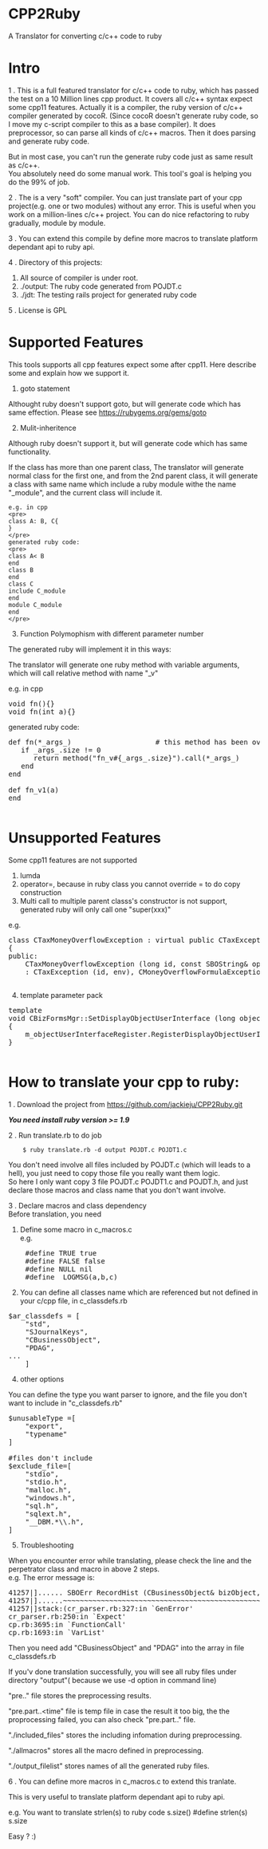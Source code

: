 # CPP2Ruby
A Translator for converting c/c++  code to ruby

Intro
=====
1 . This is a full featured translator for c/c++ code to ruby, which has passed the test on a 10 Million lines cpp product.
It covers all c/c++ syntax expect some cpp11 features.
Actually it is a compiler, the ruby version of c/c++ compiler generated by cocoR. (Since cocoR doesn't generate ruby code, so I move my c-script compiler to this as a base compiler). It does preprocessor, so can parse all kinds of c/c++ macros. 
Then it does parsing and generate ruby code.  

But in most case, you can't run the generate ruby code just as same result as c/c++.  
You absolutely need do some manual work. This tool's goal is helping you do the 99% of job.  

2 . The is a very "soft" compiler. You can just translate part of your cpp project(e.g. one or two modules) without any error. This is useful when you work on a million-lines c/c++ project. You can do nice refactoring to ruby gradually,  module by module.

3 . You can extend this compile by define more macros to translate platform dependant api to ruby api.

4 . Directory of this projects:<br>
 1) All source of compiler is under root.<br> 
 2) ./output: The ruby code generated from POJDT.c<br>
 3) ./jdt: The testing rails project for generated ruby code<br>

5 . License is GPL

Supported Features
===
This tools supports all cpp features expect some after cpp11.
Here describe some and explain how we support it.
1. goto statement

Althought ruby doesn't support goto, but will generate code which has same effection.
Please see https://rubygems.org/gems/goto

2. Mulit-inheritence

Although ruby doesn't support it, but will generate code which has same functionality.

If the class has more than one parent class, The translator will generate normal class for the first one, 
and from the 2nd parent class, it will generate a class with same name which include a ruby module withe the name "<name>_module", and the current class will include it.
	
	e.g. in cpp
	<pre>
	class A: B, C{
	}
	</pre>
	generated ruby code:
	<pre>
	class A< B
	end
	class B
	end
	class C
	include C_module
	end
	module C_module
	end
	</pre>
3. Function Polymophism with different parameter number

The generated ruby will implement it in this ways:

The translator will generate one ruby method with variable arguments, which will call relative method with name "<functionname>_v<number of parameter>"
	
e.g. in cpp
<pre>
void fn(){}
void fn(int a){}
</pre>
generated ruby code:
<pre>
def fn(*_args_)                    # this method has been overriden with different number of parameters
   if _args_.size != 0
      return method("fn_v#{_args_.size}").call(*_args_)
   end
end

def fn_v1(a)
end

</pre>
Unsupported Features
===
Some cpp11 features are not supported

1. lumda
2. operator=, because in ruby class you cannot override = to do copy construction
3. Multi call to multiple parent classs's constructor is not support, generated ruby will only call one "super(xxx)"

e.g.

<pre>
class CTaxMoneyOverflowException : virtual public CTaxException, public CMoneyOverflowFormulaException, public C
{
public:
	CTaxMoneyOverflowException (long id, const SBOString& op1, const SBOString& op2, const SBOString& op, CBizEnv& env)
	: CTaxException (id, env), CMoneyOverflowFormulaException (id, op1, op2, op) {}

</pre>

4. template parameter pack 

<pre>
template <typename T, typename ...Args>
void CBizFormsMgr::SetDisplayObjectUserInterface (long objectType, Args&&... args)
{
	m_objectUserInterfaceRegister.RegisterDisplayObjectUserInterface (SBOString (objectType), std::make_unique<T> (std::forward<Args> (args)...), false);
}
	</pre>
How to translate your cpp to ruby:
===
1 . Download the project from https://github.com/jackieju/CPP2Ruby.git  

***You need install ruby version >= 1.9***

2 . Run translate.rb to do job  

        $ ruby translate.rb -d output POJDT.c POJDT1.c  

You don't need involve all files included by POJDT.c (which will leads to a hell), you just need to copy those file you really want them logic.<br>
So here I only want copy 3 file POJDT.c POJDT1.c and POJDT.h, and just declare those macros and class name that you don't want involve.<br>

3 . Declare macros and class dependency<br>
Before translation, you need <br>
1) Define some macro in c_macros.c<br>
e.g.
<pre>
	#define TRUE true
	#define FALSE false
	#define NULL nil
	#define _LOGMSG(a,b,c)
</pre>
2) You can define all classes name which are referenced but not defined in your c/cpp file, in c_classdefs.rb<br>
<pre>
$ar_classdefs = [
    "std",
    "SJournalKeys",
    "CBusinessObject",
    "PDAG",
...
    ]
</pre>

4. other options

You can define the type you want parser to ignore, and the file you don't want to include in "c_classdefs.rb"
<pre>
$unusableType =[
    "export",
    "typename"
]

#files don't include
$exclude_file=[
    "stdio",
    "stdio.h",
    "malloc.h",
    "windows.h",
    "sql.h",
    "sqlext.h",
    "__DBM.*\\.h",
]
</pre>

5. Troubleshooting

When you encounter error while translating, please check the line and the perpetrator class and macro in above 2 steps.  
e.g. The error message is:
<pre>
41257|]...... SBOErr RecordHist (CBusinessObject& bizObject, PDAG dag);......
41257|]......~~~~~~~~~~~~~~~~~~~~~~~~~~~~~~~~~~~~~~~~~~~~~~~~~~~~~^~~~~......
41257|]stack:(cr_parser.rb:327:in `GenError'
cr_parser.rb:250:in `Expect'
cp.rb:3695:in `FunctionCall'
cp.rb:1693:in `VarList'
</pre>
Then you need add "CBusinessObject" and "PDAG" into the array in file c_classdefs.rb
	
If you'v done translation successfully, you will see all ruby files under directory "output"( because we use -d option in command line)

"pre.<your c file name>.<timestamp>" file  stores the preprocessing results.
	
"pre.part.<c file name>.<time" file is temp file in case the result it too big, the the proprocessing failed, you can also check "pre.part.." file.
	
"./included_files" stores the including infomation during preprocessing.

"./allmacros" stores all the macro defined in preprocessing.

"./output_filelist" stores names of all the generated ruby files.

6 . You can define more macros in c_macros.c to extend this tranlate. 

This is very useful to translate platform dependant api to ruby api.  

e.g. You want to translate strlen(s) to ruby code s.size()
		#define strlen(s) s.size

Easy ? :)

